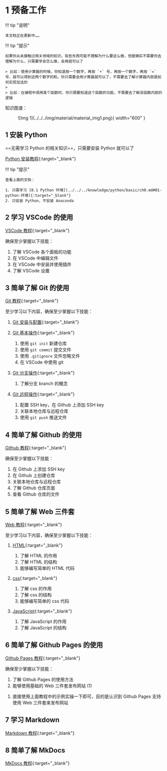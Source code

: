 # 1 预备工作

!!! tip "说明"

    本文档正在更新中……

!!! tip "提示"

    如果你从未接触过相关领域的知识，有些东西可能不理解为什么要这么做，但是确实不需要你去理解为什么，只需要学会怎么做，会用就可以了

    > 比如：使用计算器的时候，你知道按一个数字，再按 `+` 号，再按一个数字，再按 `=` 号，就可以得到这两个数字的和。你只需要会用计算器就可以了，不需要去了解计算器内部是如何实现加法的
    >
    > 比如：在编程中调用某个函数时，你只需要知道这个函数的功能，不需要去了解该函数内部的逻辑

知识图谱：

<figure markdown="span">
  ![Img 1](../../../img/material/material_img1.png){ width="600" }
</figure>

## 1 安装 Python

==无需学习 Python 的相关知识==，只需要安装 Python 就可以了

[Python 安装教程](../../../knowledge/python/basic/ch0.md){:target="_blank"}

!!! tip "提示"

    查看上面的文档：

    1. 只需学习 [0.1 Python 环境](../../../knowledge/python/basic/ch0.md#01-python-环境){:target="_blank"}
    2. 只安装 Python，不安装 Anaconda

## 2 学习 VSCode 的使用

[VSCode 教程](../../../application/vscode/index.md){:target="_blank"}

确保至少掌握以下技能：

1. 了解 VSCode 各个面板的功能
2. 在 VSCode 中编辑文件
3. 在 VSCode 中安装并使用插件
4. 了解 VSCode 设置

## 3 简单了解 Git 的使用

[Git 教程](../../git/index.md){:target="_blank"}

至少学习以下内容，确保至少掌握以下技能：

1. [Git 安装与配置](../../git/ch1.md){:target="_blank"}
2. [Git 基本操作](../../git/ch2.md){:target="_blank"}

    1. 使用 `git init` 新建仓库
    2. 使用 `git commit` 提交文件
    3. 使用 `.gitignore` 文件忽略文件
    4. 在 VSCode 中使用 git

3. [Git 分支操作](../../git/ch3.md){:target="_blank"}

    1. 了解分支 branch 的概念

4. [Git 远程操作](../../git/ch4.md){:target="_blank"}

    1. 配置 SSH key，在 Github 上添加 SSH key
    2. 关联本地仓库与远程仓库
    3. 使用 `git push` 推送文件

## 4 简单了解 Github 的使用

[Github 教程](../../github/index.md){:target="_blank"}

确保至少掌握以下技能：

1. 在 Github 上添加 SSH key
2. 在 Github 上创建仓库
3. 关联本地仓库与远程仓库
4. 了解 Github 仓库页面
5. 查看 Github 仓库的文件

## 5 简单了解 Web 三件套

[Web 教程](../../../knowledge/web/index.md){:target="_blank"}

至少学习以下内容，确保至少掌握以下技能：

1. [HTML](../../../knowledge/web/html.md){:target="_blank"}

    1. 了解 HTML 的作用
    2. 了解 HTML 的结构
    3. 能够编写简单的 HTML 代码

2. [css](../../../knowledge/web/css.md){:target="_blank"}

    1. 了解 css 的作用
    2. 了解 css 的结构
    3. 能够编写简单的 css 代码

3. [JavaScript](../../../knowledge/web/javascript.md){:target="_blank"}

    1. 了解 JavaScript 的作用
    2. 了解 JavaScript 的结构

## 6 简单了解 Github Pages 的使用

[Github Pages 教程](../../github/github_pages/index.md){:target="_blank"}

确保至少掌握以下技能：

<div class="annotate" markdown>

1. 了解 Github Pages 的使用方法
2. 能够使用基础的 Web 三件套发布网站 (1)

</div>

1. 直接使用上面教程中的示例实操一下即可，目的是认识到 Github Pages 支持使用 Web 三件套来发布网站

## 7 学习 Markdown

[Markdown 教程](../../../knowledge/markdown/index.md){:target="_blank"}

## 8 简单了解 MkDocs

[MkDocs 教程](../../mkdocs/index.md){:target="_blank"}